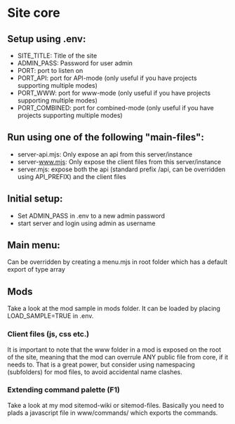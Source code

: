 # Site core

## Setup using .env:

- SITE_TITLE: Title of the site
- ADMIN_PASS: Password for user admin
- PORT: port to listen on
- PORT_API: port for API-mode (only useful if you have projects supporting multiple modes)
- PORT_WWW: port for www-mode (only useful if you have projects supporting multiple modes)
- PORT_COMBINED: port for combined-mode (only useful if you have projects supporting multiple modes)

## Run using one of the following "main-files":

- server-api.mjs: Only expose an api from this server/instance
- server-www.mjs: Only expose the client files from this server/instance
- server.mjs: expose both the api (standard prefix /api, can be overridden using API_PREFIX) and the client files

## Initial setup:

- Set ADMIN_PASS in .env to a new admin password
- start server and login using admin as username


## Main menu:
Can be overridden by creating a menu.mjs in root folder which has a default export of type array

## Mods
Take a look at the mod sample in mods folder. It can be loaded by placing LOAD_SAMPLE=TRUE in .env.

### Client files (js, css etc.)
It is important to note that the www folder in a mod is exposed on the root of the site, meaning that the mod can overrule ANY public file from core, if it needs to. That is a great power, but consider using namespacing (subfolders) for mod files, to avoid accidental name clashes.

### Extending command palette (F1)
Take a look at my mod sitemod-wiki or sitemod-files. Basically you need to plads a javascript file in www/commands/ which exports the commands.
